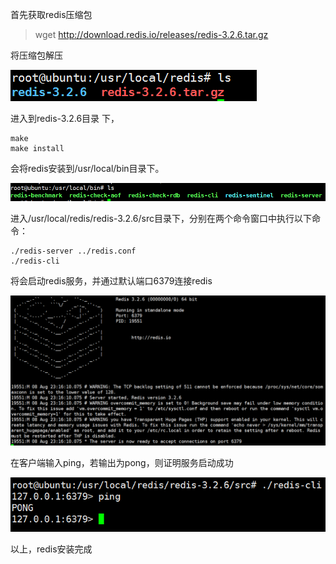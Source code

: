 首先获取redis压缩包

> wget http://download.redis.io/releases/redis-3.2.6.tar.gz 

将压缩包解压

![1533785063908](1533785063908.png)

进入到redis-3.2.6目录 下，

```
make
make install
```

会将redis安装到/usr/local/bin目录下。

![1533795306265](1533795306265.png)

进入/usr/local/redis/redis-3.2.6/src目录下，分别在两个命令窗口中执行以下命令：

```
./redis-server ../redis.conf
./redis-cli
```

将会启动redis服务，并通过默认端口6379连接redis

![1533795388645](1533795388645.png)

在客户端输入ping，若输出为pong，则证明服务启动成功

![1533795510434](1533795510434.png)

以上，redis安装完成